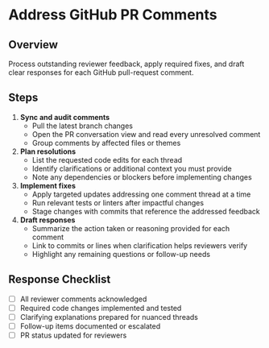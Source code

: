 # Address GitHub PR Comments

## Overview

Process outstanding reviewer feedback, apply required fixes, and draft clear
responses for each GitHub pull-request comment.

## Steps

1. **Sync and audit comments**
   - Pull the latest branch changes
   - Open the PR conversation view and read every unresolved comment
   - Group comments by affected files or themes
2. **Plan resolutions**
   - List the requested code edits for each thread
   - Identify clarifications or additional context you must provide
   - Note any dependencies or blockers before implementing changes
3. **Implement fixes**
   - Apply targeted updates addressing one comment thread at a time
   - Run relevant tests or linters after impactful changes
   - Stage changes with commits that reference the addressed feedback
4. **Draft responses**
   - Summarize the action taken or reasoning provided for each comment
   - Link to commits or lines when clarification helps reviewers verify
   - Highlight any remaining questions or follow-up needs

## Response Checklist

- [ ] All reviewer comments acknowledged
- [ ] Required code changes implemented and tested
- [ ] Clarifying explanations prepared for nuanced threads
- [ ] Follow-up items documented or escalated
- [ ] PR status updated for reviewers
